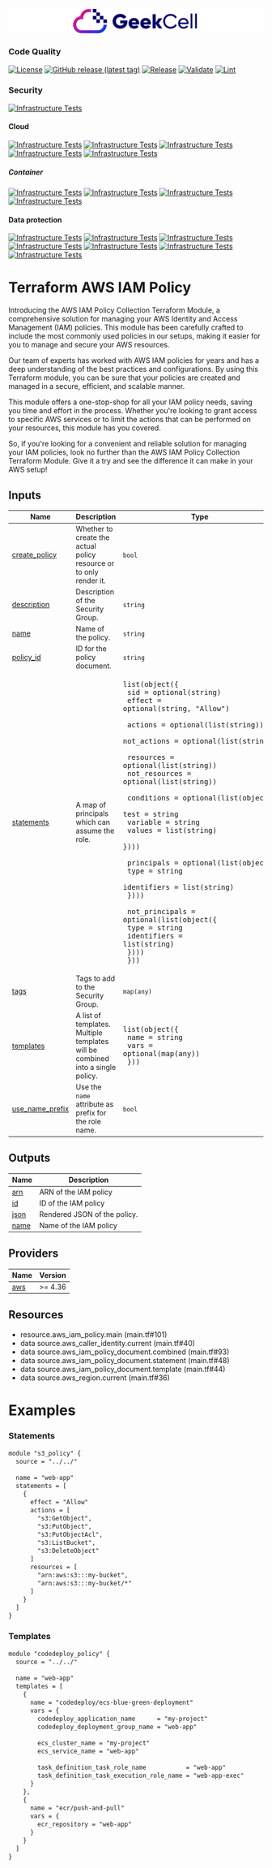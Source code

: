 <!-- BEGIN_TF_DOCS -->
[![Geek Cell GmbH](https://raw.githubusercontent.com/geekcell/template-terraform-module/main/docs/assets/logo.svg)](https://www.geekcell.io/)

### Code Quality
[![License](https://img.shields.io/github/license/geekcell/terraform-aws-iam-policy)](https://github.com/geekcell/terraform-aws-iam-policy/blob/master/LICENSE)
[![GitHub release (latest tag)](https://img.shields.io/github/v/release/geekcell/terraform-aws-iam-policy?logo=github&sort=semver)](https://github.com/geekcell/terraform-aws-iam-policy/releases)
[![Release](https://github.com/geekcell/terraform-aws-iam-policy/actions/workflows/release.yaml/badge.svg)](https://github.com/geekcell/terraform-aws-iam-policy/actions/workflows/release.yaml)
[![Validate](https://github.com/geekcell/terraform-aws-iam-policy/actions/workflows/validate.yaml/badge.svg)](https://github.com/geekcell/terraform-aws-iam-policy/actions/workflows/validate.yaml)
[![Lint](https://github.com/geekcell/terraform-aws-iam-policy/actions/workflows/linter.yaml/badge.svg)](https://github.com/geekcell/terraform-aws-iam-policy/actions/workflows/linter.yaml)

### Security
[![Infrastructure Tests](https://www.bridgecrew.cloud/badges/github/geekcell/terraform-aws-iam-policy/general)](https://www.bridgecrew.cloud/link/badge?vcs=github&fullRepo=geekcell%2Fterraform-aws-iam-policy&benchmark=INFRASTRUCTURE+SECURITY)

#### Cloud
[![Infrastructure Tests](https://www.bridgecrew.cloud/badges/github/geekcell/terraform-aws-iam-policy/cis_aws)](https://www.bridgecrew.cloud/link/badge?vcs=github&fullRepo=geekcell%2Fterraform-aws-iam-policy&benchmark=CIS+AWS+V1.2)
[![Infrastructure Tests](https://www.bridgecrew.cloud/badges/github/geekcell/terraform-aws-iam-policy/cis_aws_13)](https://www.bridgecrew.cloud/link/badge?vcs=github&fullRepo=geekcell%2Fterraform-aws-iam-policy&benchmark=CIS+AWS+V1.3)
[![Infrastructure Tests](https://www.bridgecrew.cloud/badges/github/geekcell/terraform-aws-iam-policy/cis_azure)](https://www.bridgecrew.cloud/link/badge?vcs=github&fullRepo=geekcell%2Fterraform-aws-iam-policy&benchmark=CIS+AZURE+V1.1)
[![Infrastructure Tests](https://www.bridgecrew.cloud/badges/github/geekcell/terraform-aws-iam-policy/cis_azure_13)](https://www.bridgecrew.cloud/link/badge?vcs=github&fullRepo=geekcell%2Fterraform-aws-iam-policy&benchmark=CIS+AZURE+V1.3)
[![Infrastructure Tests](https://www.bridgecrew.cloud/badges/github/geekcell/terraform-aws-iam-policy/cis_gcp)](https://www.bridgecrew.cloud/link/badge?vcs=github&fullRepo=geekcell%2Fterraform-aws-iam-policy&benchmark=CIS+GCP+V1.1)

##### Container
[![Infrastructure Tests](https://www.bridgecrew.cloud/badges/github/geekcell/terraform-aws-iam-policy/cis_kubernetes_16)](https://www.bridgecrew.cloud/link/badge?vcs=github&fullRepo=geekcell%2Fterraform-aws-iam-policy&benchmark=CIS+KUBERNETES+V1.6)
[![Infrastructure Tests](https://www.bridgecrew.cloud/badges/github/geekcell/terraform-aws-iam-policy/cis_eks_11)](https://www.bridgecrew.cloud/link/badge?vcs=github&fullRepo=geekcell%2Fterraform-aws-iam-policy&benchmark=CIS+EKS+V1.1)
[![Infrastructure Tests](https://www.bridgecrew.cloud/badges/github/geekcell/terraform-aws-iam-policy/cis_gke_11)](https://www.bridgecrew.cloud/link/badge?vcs=github&fullRepo=geekcell%2Fterraform-aws-iam-policy&benchmark=CIS+GKE+V1.1)
[![Infrastructure Tests](https://www.bridgecrew.cloud/badges/github/geekcell/terraform-aws-iam-policy/cis_kubernetes)](https://www.bridgecrew.cloud/link/badge?vcs=github&fullRepo=geekcell%2Fterraform-aws-iam-policy&benchmark=CIS+KUBERNETES+V1.5)

#### Data protection
[![Infrastructure Tests](https://www.bridgecrew.cloud/badges/github/geekcell/terraform-aws-iam-policy/soc2)](https://www.bridgecrew.cloud/link/badge?vcs=github&fullRepo=geekcell%2Fterraform-aws-iam-policy&benchmark=SOC2)
[![Infrastructure Tests](https://www.bridgecrew.cloud/badges/github/geekcell/terraform-aws-iam-policy/pci)](https://www.bridgecrew.cloud/link/badge?vcs=github&fullRepo=geekcell%2Fterraform-aws-iam-policy&benchmark=PCI-DSS+V3.2)
[![Infrastructure Tests](https://www.bridgecrew.cloud/badges/github/geekcell/terraform-aws-iam-policy/pci_dss_v321)](https://www.bridgecrew.cloud/link/badge?vcs=github&fullRepo=geekcell%2Fterraform-aws-iam-policy&benchmark=PCI-DSS+V3.2.1)
[![Infrastructure Tests](https://www.bridgecrew.cloud/badges/github/geekcell/terraform-aws-iam-policy/iso)](https://www.bridgecrew.cloud/link/badge?vcs=github&fullRepo=geekcell%2Fterraform-aws-iam-policy&benchmark=ISO27001)
[![Infrastructure Tests](https://www.bridgecrew.cloud/badges/github/geekcell/terraform-aws-iam-policy/nist)](https://www.bridgecrew.cloud/link/badge?vcs=github&fullRepo=geekcell%2Fterraform-aws-iam-policy&benchmark=NIST-800-53)
[![Infrastructure Tests](https://www.bridgecrew.cloud/badges/github/geekcell/terraform-aws-iam-policy/hipaa)](https://www.bridgecrew.cloud/link/badge?vcs=github&fullRepo=geekcell%2Fterraform-aws-iam-policy&benchmark=HIPAA)
[![Infrastructure Tests](https://www.bridgecrew.cloud/badges/github/geekcell/terraform-aws-iam-policy/fedramp_moderate)](https://www.bridgecrew.cloud/link/badge?vcs=github&fullRepo=geekcell%2Fterraform-aws-iam-policy&benchmark=FEDRAMP+%28MODERATE%29)

# Terraform AWS IAM Policy

Introducing the AWS IAM Policy Collection Terraform Module, a comprehensive solution for managing your AWS Identity
and Access Management (IAM) policies. This module has been carefully crafted to include the most commonly used
policies in our setups, making it easier for you to manage and secure your AWS resources.

Our team of experts has worked with AWS IAM policies for years and has a deep understanding of the best practices
and configurations. By using this Terraform module, you can be sure that your policies are created and managed in
a secure, efficient, and scalable manner.

This module offers a one-stop-shop for all your IAM policy needs, saving you time and effort in the process. Whether
you're looking to grant access to specific AWS services or to limit the actions that can be performed on your
resources, this module has you covered.

So, if you're looking for a convenient and reliable solution for managing your IAM policies, look no further than
the AWS IAM Policy Collection Terraform Module. Give it a try and see the difference it can make in your AWS setup!

## Inputs

| Name | Description | Type | Default | Required |
|------|-------------|------|---------|:--------:|
| <a name="input_create_policy"></a> [create\_policy](#input\_create\_policy) | Whether to create the actual policy resource or to only render it. | `bool` | `true` | no |
| <a name="input_description"></a> [description](#input\_description) | Description of the Security Group. | `string` | `null` | no |
| <a name="input_name"></a> [name](#input\_name) | Name of the policy. | `string` | n/a | yes |
| <a name="input_policy_id"></a> [policy\_id](#input\_policy\_id) | ID for the policy document. | `string` | `null` | no |
| <a name="input_statements"></a> [statements](#input\_statements) | A map of principals which can assume the role. | <pre>list(object({<br>    sid    = optional(string)<br>    effect = optional(string, "Allow")<br><br>    actions     = optional(list(string))<br>    not_actions = optional(list(string))<br><br>    resources     = optional(list(string))<br>    not_resources = optional(list(string))<br><br>    conditions = optional(list(object({<br>      test     = string<br>      variable = string<br>      values   = list(string)<br>    })))<br><br>    principals = optional(list(object({<br>      type        = string<br>      identifiers = list(string)<br>    })))<br><br>    not_principals = optional(list(object({<br>      type        = string<br>      identifiers = list(string)<br>    })))<br>  }))</pre> | `[]` | no |
| <a name="input_tags"></a> [tags](#input\_tags) | Tags to add to the Security Group. | `map(any)` | `{}` | no |
| <a name="input_templates"></a> [templates](#input\_templates) | A list of templates. Multiple templates will be combined into a single policy. | <pre>list(object({<br>    name = string<br>    vars = optional(map(any))<br>  }))</pre> | `[]` | no |
| <a name="input_use_name_prefix"></a> [use\_name\_prefix](#input\_use\_name\_prefix) | Use the `name` attribute as prefix for the role name. | `bool` | `true` | no |

## Outputs

| Name | Description |
|------|-------------|
| <a name="output_arn"></a> [arn](#output\_arn) | ARN of the IAM policy |
| <a name="output_id"></a> [id](#output\_id) | ID of the IAM policy |
| <a name="output_json"></a> [json](#output\_json) | Rendered JSON of the policy. |
| <a name="output_name"></a> [name](#output\_name) | Name of the IAM policy |

## Providers

| Name | Version |
|------|---------|
| <a name="provider_aws"></a> [aws](#provider\_aws) | >= 4.36 |

## Resources

- resource.aws_iam_policy.main (main.tf#101)
- data source.aws_caller_identity.current (main.tf#40)
- data source.aws_iam_policy_document.combined (main.tf#93)
- data source.aws_iam_policy_document.statement (main.tf#48)
- data source.aws_iam_policy_document.template (main.tf#44)
- data source.aws_region.current (main.tf#36)

# Examples
### Statements
```hcl
module "s3_policy" {
  source = "../../"

  name = "web-app"
  statements = [
    {
      effect = "Allow"
      actions = [
        "s3:GetObject",
        "s3:PutObject",
        "s3:PutObjectAcl",
        "s3:ListBucket",
        "s3:DeleteObject"
      ]
      resources = [
        "arn:aws:s3:::my-bucket",
        "arn:aws:s3:::my-bucket/*"
      ]
    }
  ]
}
```
### Templates
```hcl
module "codedeploy_policy" {
  source = "../../"

  name = "web-app"
  templates = [
    {
      name = "codedeploy/ecs-blue-green-deployment"
      vars = {
        codedeploy_application_name      = "my-project"
        codedeploy_deployment_group_name = "web-app"

        ecs_cluster_name = "my-project"
        ecs_service_name = "web-app"

        task_definition_task_role_name           = "web-app"
        task_definition_task_execution_role_name = "web-app-exec"
      }
    },
    {
      name = "ecr/push-and-pull"
      vars = {
        ecr_repository = "web-app"
      }
    }
  ]
}
```
<!-- END_TF_DOCS -->
